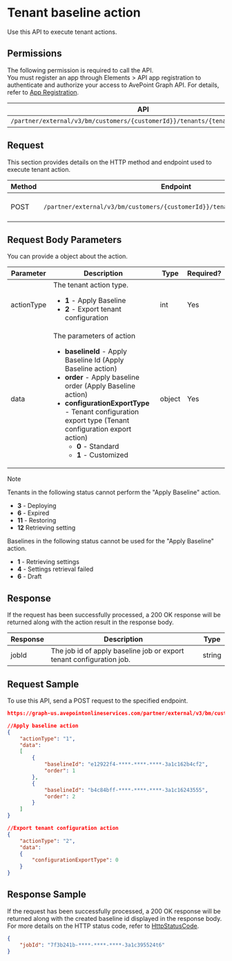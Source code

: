 # Tenant baseline action

Use this API to execute tenant actions.

## Permissions  

The following permission is required to call the API.  
You must register an app through Elements > API app registration to authenticate and authorize your access to AvePoint Graph API. For details, refer to [App Registration](https://cdn.avepoint.com/assets/apelements-webhelp/avepoint-elements-for-partners/index.htm#!Documents/appregistration.htm).  

| API  | Permission  |
|-----------|--------|
| `/partner/external/v3/bm/customers/{customerId}}/tenants/{tenantId}}/actions` | elements.bm.tenant.readwrite.all|  

## Request

This section provides details on the HTTP method and endpoint used to execute tenant action.

| Method | Endpoint | Description |
| --- | --- | --- |
| POST | `/partner/external/v3/bm/customers/{customerId}}/tenants/{tenantId}}/actions` | Execute tenant action. |

## Request Body Parameters

You can provide a object about the action.

|Parameter|Description | Type|Required?|
|---|---|---|---|
|actionType| The tenant action type. <ul><li>**1** - Apply Baseline</li><li>**2** - Export tenant configuration</li></ul> |int|Yes|
|data| The parameters of action <ul><li>**baselineId** - Apply Baseline Id (Apply Baseline action)</li><li>**order** - Apply baseline order (Apply Baseline action)</li><li>**configurationExportType** - Tenant configuration export type (Tenant configuration export action)<ul><li>**0** - Standard</li><li>**1** - Customized</li></ul></li></ul> |object|Yes|

> [!NOTE]  
Tenants in the following status cannot perform the "Apply Baseline" action.<ul><li>**3** - Deploying</li><li>**6** - Expired</li><li>**11** - Restoring</li><li>**12** Retrieving setting</li></ul>
Baselines in the following status cannot be used for the "Apply Baseline" action.<ul><li>**1** - Retrieving settings</li><li>**4** - Settings retrieval failed</li><li>**6** - Draft</li></ul>

## Response

If the request has been successfully processed, a 200 OK response will be returned along with the action result in the response body.

| Response | Description | Type |
| --- | --- | --- |
| jobId | The job id of apply baseline job or export tenant configuration job. | string |

## Request Sample

To use this API, send a POST request to the specified endpoint.

```json
https://graph-us.avepointonlineservices.com/partner/external/v3/bm/customers/{customerId}}/tenants/{tenantId}}/actions

//Apply baseline action
{
    "actionType": "1",
    "data": 
    [
        {
            "baselineId": "e12922f4-****-****-****-3a1c162b4cf2",
            "order": 1
        },
        {
            "baselineId": "b4c84bff-****-****-****-3a1c16243555",
            "order": 2
        }
    ]
}

//Export tenant configuration action
{
    "actionType": "2",
    "data": 
    {
        "configurationExportType": 0
    }
}
```

## Response Sample  

If the request has been successfully processed, a 200 OK response will be returned along with the created baseline id displayed in the response body. For more details on the HTTP status code, refer to [HttpStatusCode](https://learn.avepoint.com/docs/Use-AvePoint-Graph-API.html#http-status-code).

```json
{
    "jobId": "7f3b241b-****-****-****-3a1c395524t6"
}